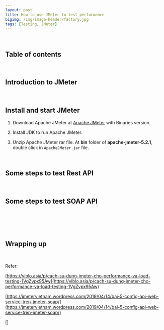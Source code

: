 ```yaml
---
layout: post
title: How to use JMeter to test performance
bigimg: /img/image-header/factory.jpg
tags: [Testing, JMeter]
---
```




<br>

## Table of contents





<br>

## Introduction to JMeter






<br>

## Install and start JMeter
1. Download Apache JMeter at [Apache JMeter](https://jmeter.apache.org/download_jmeter.cgi) with Binaries version.

2. Install JDK to run Apache JMeter.

3. Unzip Apache JMeter rar file. At **bin** folder of **apache-jmeter-5.2.1**, double click in ```ApacheJMeter.jar``` file.


<br>

## Some steps to test Rest API





<br>

## Some steps to test SOAP API





<br>

## 






<br>

## Wrapping up






<br>

Refer:

[https://viblo.asia/p/cach-su-dung-jmeter-cho-performance-va-load-testing-1VgZvpx95Aw](https://viblo.asia/p/cach-su-dung-jmeter-cho-performance-va-load-testing-1VgZvpx95Aw)

[https://jmetervietnam.wordpress.com/2019/04/14/bai-5-config-api-web-service-tren-jmeter-soap/](https://jmetervietnam.wordpress.com/2019/04/14/bai-5-config-api-web-service-tren-jmeter-soap/)

[]